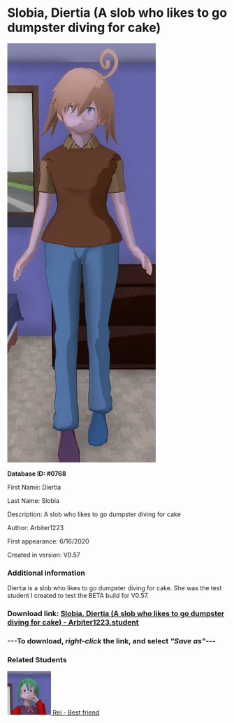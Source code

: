 # Slobia, Diertia (A slob who likes to go dumpster diving for cake)

<img src="../../Files/Images/Slobia, Diertia (A slob who likes to go dumpster diving for cake).png" title="Slobia, Diertia (A slob who likes to go dumpster diving for cake) - Arbiter1223">

**Database ID: #0768**

First Name: Diertia

Last Name: Slobia

Description: A slob who likes to go dumpster diving for cake

Author: Arbiter1223

First appearance: 6/16/2020

Created in version: V0.57

### Additional information

Diertia is a slob who likes to go dumpster diving for cake. She was the test student I created to test the BETA build for V0.57.

### Download link: <a href="https://raw.githubusercontent.com/Arbiter1223/Daigaku-Gurashi-Custom-Students/master/Files/Student%20Files/Slobia%2C%20Diertia%20(A%20slob%20who%20likes%20to%20go%20dumpster%20diving%20for%20cake)%20-%20Arbiter1223.student">Slobia, Diertia (A slob who likes to go dumpster diving for cake) - Arbiter1223.student</a>

### ---**To download, _right-click_ the link, and select _"Save as"_**---

### Related Students

<a href="Yamaguchiya, Rei (Diertia's perverted bff).md"><img src="../../Files/Thumbs/Yamaguchiya, Rei (Diertia's perverted bff).png" height="100" width="100" title="Yamaguchiya, Rei (Diertia's perverted bff) - Rando Studenta, V1.00"></a><a href="Yamaguchiya, Rei (Diertia's perverted bff).md"> Rei - Best friend</a>

